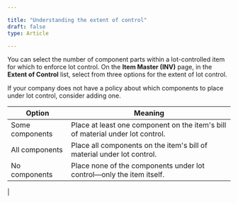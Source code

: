 ```yaml
---

title: "Understanding the extent of control"
draft: false
type: Article

---
```


You can select the number of component parts within a lot-controlled item for which to enforce lot control. On the **Item Master (INV)** page, in the **Extent of Control** list, select from three options for the extent of lot control.

If your company does not have a policy about which components to place under lot control, consider adding one.

| Option          | Meaning                                                                        |
|-----------------|--------------------------------------------------------------------------------|
| Some components | Place at least one component on the item's bill of material under lot control. |
| All components  | Place all components on the item's bill of material under lot control.         |
| No components   | Place none of the components under lot control—only the item itself.           |
|